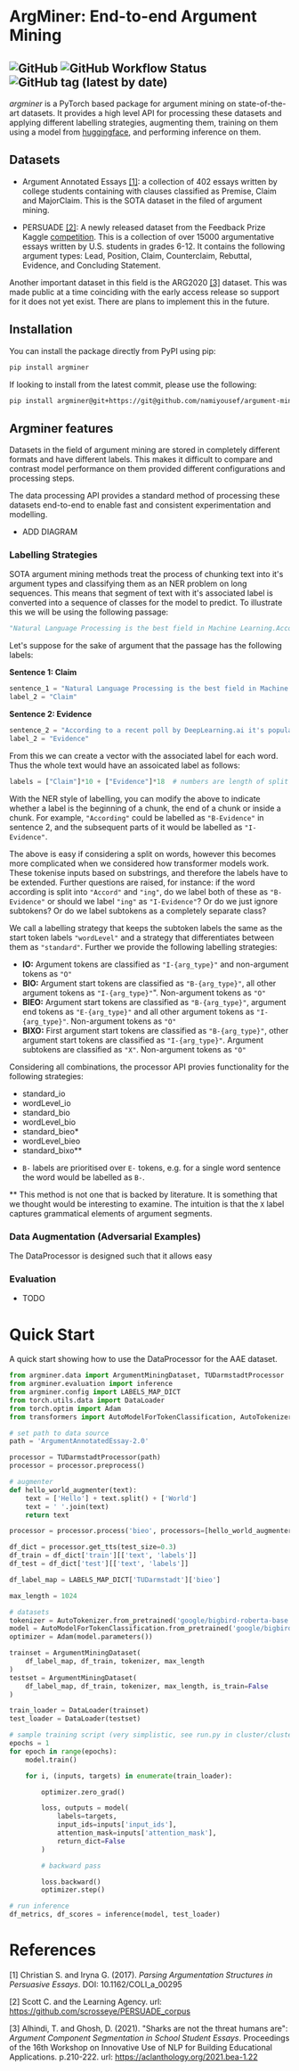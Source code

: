 # ArgMiner: End-to-end Argument Mining 

![GitHub](https://img.shields.io/github/license/namiyousef/argument-mining)
![GitHub Workflow Status](https://img.shields.io/github/workflow/status/namiyousef/argument-mining/Python%20package)
![GitHub tag (latest by date)](https://img.shields.io/github/v/tag/namiyousef/argument-mining)
---

_argminer_ is a PyTorch based package for argument mining on state-of-the-art datasets. It provides a high level API for processing these datasets and applying different labelling strategies, augmenting them, training on them using a model from [huggingface](https://huggingface.co/), and performing inference on them.

## Datasets

- Argument Annotated Essays [[1]](#1): a collection of 402 essays written by college students containing with clauses classified as Premise, Claim and MajorClaim. This is the SOTA dataset in the filed of argument mining.

- PERSUADE [[2]](#2): A newly released dataset from the Feedback Prize Kaggle [competition](https://www.kaggle.com/competitions/feedback-prize-2021/overview). This is a collection of over 15000 argumentative essays written by U.S. students in grades 6-12. It contains the following argument types: Lead, Position, Claim, Counterclaim, Rebuttal, Evidence, and Concluding Statement.

Another important dataset in this field is the ARG2020 [[3]](#3) dataset. This was made public at a time coinciding with the early access release so support for it does not yet exist. There are plans to implement this in the future.

## Installation
You can install the package directly from PyPI using pip:
```bash
pip install argminer
```
If looking to install from the latest commit, please use the following:
```bash
pip install argminer@git+https://git@github.com/namiyousef/argument-mining.git@develop 
```

## Argminer features

Datasets in the field of argument mining are stored in completely different formats and have different labels. This makes it difficult to compare and contrast model performance on them provided different configurations and processing steps. 

The data processing API provides a standard method of processing these datasets end-to-end to enable fast and consistent experimentation and modelling.

- ADD DIAGRAM

### Labelling Strategies

SOTA argument mining methods treat the process of chunking text into it's argument types and classifying them as an NER problem on long sequences. This means that segment of text with it's associated label is converted into a sequence of classes for the model to predict. To illustrate this we will be using the following passage:

```python
"Natural Language Processing is the best field in Machine Learning.According to a recent poll by DeepLearning.ai it's popularity has increased by twofold in the last 2 years."
```


Let's suppose for the sake of argument that the passage has the following labels:

**Sentence 1: Claim**
```python
sentence_1 = "Natural Language Processing is the best field in Machine Learning."
label_2 = "Claim"
```

**Sentence 2: Evidence**
```python
sentence_2 = "According to a recent poll by DeepLearning.ai it's popularity has increased by twofold in the last 2 years."
label_2 = "Evidence"
```

From this we can create a vector with the associated label for each word. Thus the whole text would have an assoicated label as follows:

```python
labels = ["Claim"]*10 + ["Evidence"]*18  # numbers are length of split sentences
```

With the NER style of labelling, you can modify the above to indicate whether a label is the beginning of a chunk, the end of a chunk or inside a chunk. For example, `"According"` could be labelled as `"B-Evidence"` in sentence 2, and the subsequent parts of it would be labelled as `"I-Evidence"`.

The above is easy if considering a split on words, however this becomes more complicated when we considered how transformer models work. These tokenise inputs based on substrings, and therefore the labels have to be extended. Further questions are raised, for instance: if the word according is split into `"Accord"` and `"ing"`, do we label both of these as `"B-Evidence"` or should we label `"ing"` as `"I-Evidence"`? Or do we just ignore subtokens? Or do we label subtokens as a completely separate class?

We call a labelling strategy that keeps the subtoken labels the same as the start token labels `"wordLevel"` and a strategy that differentiates between them as `"standard"`. Further we provide the following labelling strategies:

- **IO:** Argument tokens are classified as `"I-{arg_type}"` and non-argument tokens as `"O"`
- **BIO:** Argument start tokens are classified as `"B-{arg_type}"`, all other argument tokens as `"I-{arg_type}"`". Non-argument tokens as `"O"`
- **BIEO:** Argument start tokens are classified as `"B-{arg_type}"`, argument end tokens as `"E-{arg_type}"` and all other argument tokens as `"I-{arg_type}"`. Non-argument tokens as `"O"`
- **BIXO:** First argument start tokens are classified as `"B-{arg_type}"`, other argument start tokens are classified as `"I-{arg_type}"`. Argument subtokens are classified as `"X"`. Non-argument tokens as `"O"`

Considering all combinations, the processor API provies functionality for the following strategies:

- standard_io
- wordLevel_io
- standard_bio
- wordLevel_bio
- standard_bieo*
- wordLevel_bieo
- standard_bixo**

* `B-` labels are prioritised over `E-` tokens, e.g. for a single word sentence the word would be labelled as `B-`.

** This method is not one that is backed by literature. It is something that we thought would be interesting to examine. The intuition is that the `X` label captures grammatical elements of argument segments.

### Data Augmentation (Adversarial Examples)

The DataProcessor is designed such that it allows easy

### Evaluation

- TODO

# Quick Start

A quick start showing how to use the DataProcessor for the AAE dataset.
```python
from argminer.data import ArgumentMiningDataset, TUDarmstadtProcessor
from argminer.evaluation import inference
from argminer.config import LABELS_MAP_DICT
from torch.utils.data import DataLoader
from torch.optim import Adam
from transformers import AutoModelForTokenClassification, AutoTokenizer

# set path to data source
path = 'ArgumentAnnotatedEssay-2.0'

processor = TUDarmstadtProcessor(path)
processor = processor.preprocess()

# augmenter
def hello_world_augmenter(text):
    text = ['Hello'] + text.split() + ['World']
    text = ' '.join(text)
    return text

processor = processor.process('bieo', processors=[hello_world_augmenter]).postprocess()

df_dict = processor.get_tts(test_size=0.3)
df_train = df_dict['train'][['text', 'labels']]
df_test = df_dict['test'][['text', 'labels']]

df_label_map = LABELS_MAP_DICT['TUDarmstadt']['bieo']

max_length = 1024

# datasets
tokenizer = AutoTokenizer.from_pretrained('google/bigbird-roberta-base', add_prefix_space=True)
model = AutoModelForTokenClassification.from_pretrained('google/bigbird-roberta-base')
optimizer = Adam(model.parameters())

trainset = ArgumentMiningDataset(
    df_label_map, df_train, tokenizer, max_length
)
testset = ArgumentMiningDataset(
    df_label_map, df_train, tokenizer, max_length, is_train=False
)

train_loader = DataLoader(trainset)
test_loader = DataLoader(testset)

# sample training script (very simplistic, see run.py in cluster/cluster_setup/job_files for a full-fledged one)
epochs = 1
for epoch in range(epochs):
    model.train()

    for i, (inputs, targets) in enumerate(train_loader):

        optimizer.zero_grad()

        loss, outputs = model(
            labels=targets,
            input_ids=inputs['input_ids'],
            attention_mask=inputs['attention_mask'],
            return_dict=False
        )

        # backward pass

        loss.backward()
        optimizer.step()

# run inference
df_metrics, df_scores = inference(model, test_loader)

```



# References
<a id="1">[1]</a>
Christian S. and Iryna G. (2017). _Parsing Argumentation Structures in Persuasive Essays_. DOI: 10.1162/COLI_a_00295

<a id="2">[2]</a> 
Scott C. and the Learning Agency. url: https://github.com/scrosseye/PERSUADE_corpus

<a id="3">[3]</a> 
Alhindi, T. and Ghosh, D. (2021). 
"Sharks are not the threat humans are": _Argument Component Segmentation in School Student Essays_. Proceedings of the 16th Workshop on Innovative Use of NLP for Building Educational Applications. p.210-222. url: https://aclanthology.org/2021.bea-1.22